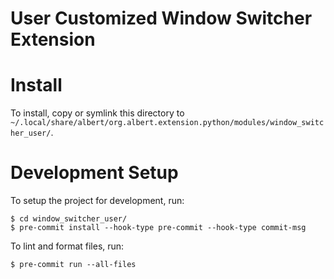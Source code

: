 # User Customized Window Switcher Extension
# Install
To install, copy or symlink this directory to `~/.local/share/albert/org.albert.extension.python/modules/window_switcher_user/`.

# Development Setup
To setup the project for development, run:

    $ cd window_switcher_user/
    $ pre-commit install --hook-type pre-commit --hook-type commit-msg

To lint and format files, run:

    $ pre-commit run --all-files
